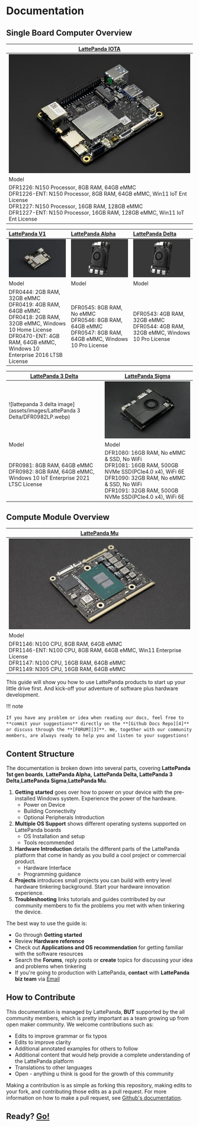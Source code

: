 # Documentation

## Single Board Computer Overview


| [LattePanda IOTA][10] |
| ---------------------------------------- |
| ![lattepanda IOTA Image](assets/images/LattePandaIotaPhoto.jpg) |
| Model                             |
| DFR1226: N150 Processor, 8GB RAM, 64GB eMMC<br />DFR1226-ENT: N150 Processor, 8GB RAM, 64GB eMMC, Win11 IoT Ent License <br />DFR1227: N150 Processor, 16GB RAM, 128GB eMMC<br />DFR1227-ENT: N150 Processor, 16GB RAM, 128GB eMMC, Win11 IoT Ent License |

[10]: content/iota_edition/get_started.md


| [LattePanda V1][1]                            | [LattePanda Alpha][2]                         | [LattePanda Delta][6] |
| :--------------------------------------- | :--------------------------------------- | :--------------------------------------- |
| ![lattepanda photo](assets/images/lattepanda_photo_900x600.webp) | ![lattepanda alpha image](assets/images/lattepanda_alpha_photo_900x600.webp) | ![lattepanda alpha image](assets/images/lattepanda_alpha_photo_900x600.webp) |
| Model                                   | Model                                   | Model                                   |
| DFR0444: 2GB RAM, 32GB eMMC<br />DFR0419: 4GB RAM, 64GB eMMC<br />DFR0418: 2GB RAM, 32GB eMMC,  Windows 10 Home License<br />DFR0470-ENT: 4GB RAM,  64GB eMMC, Windows 10 Enterprise 2016 LTSB License<br /> | DFR0545: 8GB RAM, No eMMC<br />DFR0546: 8GB RAM, 64GB eMMC<br />DFR0547: 8GB RAM, 64GB eMMC,  Windows 10 Pro License<br /> | DFR0543: 4GB RAM, 32GB eMMC<br />DFR0544: 4GB RAM, 32GB eMMC, Windows 10 Pro License<br /> |

[1]: content/1st_edition/power_on.md
[2]: content/alpha_edition/get_started.md
[6]: content/delta_edition/get_started.md



| [LattePanda 3 Delta][7] | [LattePanda Sigma][8] |
| ---------------------------------------- | ---------------------------------------- |
| ![lattepanda 3 delta image](assets/images/LattePanda 3 Delta/DFR0982LP.webp) | ![lattepanda Sigma image](assets/images/SigmaBoardPhoto.webp) |
| Model                             | Model |
| DFR0981: 8GB RAM, 64GB eMMC<br />DFR0982: 8GB RAM, 64GB eMMC, Windows 10 IoT Enterprise 2021 LTSC License<br /> | DFR1080: 16GB RAM, No eMMC & SSD, No WiFi<br />DFR1081: 16GB RAM, 500GB NVMe SSD(PCIe4.0 x4), WiFi 6E<br />DFR1090: 32GB RAM, No eMMC & SSD, No WiFi<br />DFR1091: 32GB RAM, 500GB NVMe SSD(PCIe4.0 x4), WiFi 6E<br /> |

[7]: content/3rd_delta_edition/get_started.md
[8]: content/sigma_edition/Getting_Started.md

## Compute Module Overview

| [LattePanda Mu][9] |
| ---------------------------------------- |
| ![lattepanda Mu image](assets/images/mu_edition/cover.jpg) |
| Model                             |
| DFR1146: N100 CPU, 8GB RAM, 64GB eMMC<br />DFR1146-ENT: N100 CPU, 8GB RAM, 64GB eMMC, Win11 Enterprise License<br />DFR1147: N100 CPU, 16GB RAM, 64GB eMMC<br />DFR1149: N305 CPU, 16GB RAM, 64GB eMMC |

[9]: content/mu_edition/introduction.md

This guide will show you how to use LattePanda products to start up your little drive first. And kick-off your adventure of software plus hardware development.


!!! note

    If you have any problem or idea when reading our docs, feel free to **commit your suggestions** directly on the **[Github Docs Repo][4]** or discuss through the **[FORUM][3]**. We, together with our community members, are always ready to help you and listen to your suggestions!

[3]: https://www.lattepanda.com/forum
[4]: https://github.com/LattePandaTeam/Docs

## Content Structure
The documentation is broken down into several parts, covering **LattePanda 1st gen boards**, **LattePanda Alpha,** **LattePanda Delta, LattePanda 3 Delta**,**LattePanda Sigma**,**LattePanda Mu**.

1. **Getting started** goes over how to power on your device with the pre-installed Windows system. Experience the power of the hardware.
    * Power on Device
    * Building Connectivity
    * Optional Peripherals Introduction
2. **Multiple OS Support** shows different operating systems supported on LattePanda boards
    * OS Installation and setup
    * Tools recommended
3. **Hardware Introduction** details the different parts of the LattePanda platform that come in handy as you build a cool project or commercial product. 
    * Hardware Interface
    * Programming guidance
4. **Projects** introduces small projects you can build with entry level hardware tinkering background. Start your hardware innovation experience.
5. **Troubleshooting** links tutorials and guides contributed by our community members to fix the problems you met with when tinkering the device.


The best way to use the guide is:

* Go through **Getting started**
* Review **Hardware reference**
* Check out **Applications and OS recommendation** for getting familiar with the software resources
* Search the **Forums**, reply posts or **create** topics for discussing your idea and problems when tinkering
* If you're going to production with LattePanda, **contact** with **LattePanda biz team** via [Email](mailto:lattepanda@outlook.com)

## How to Contribute

This documentation is managed by LattePanda, **BUT** supported by the all community members, which is pretty important as a team growing up from open maker community. We welcome contributions such as:

- Edits to improve grammar or fix typos
- Edits to improve clarity
- Additional annotated examples for others to follow
- Additional content that would help provide a complete understanding of the LattePanda platform
- Translations to other languages
- Open - anything u think is good for the growth of this community

Making a contribution is as simple as forking this repository, making edits to your fork, and contributing those edits as a pull request. For more information on how to make a pull request, see [Github's documentation](https://help.github.com/articles/using-pull-requests/).


## Ready?  [Go!][5]
[5]: content/1st_edition/power_on.md

